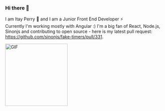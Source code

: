 ### Hi there 👋 
I am Itay Perry 🌱 and I am a Junior Front End Developer ⚡  
Currently I'm working mostly with Angular :) 
I'm a big fan of React, Node.js, Sinonjs and contributing to open source - here is my latest pull request: https://github.com/sinonjs/fake-timers/pull/331.
<br>

 <img align="left" alt="GIF" src="https://media.giphy.com/media/l46CbZ7KWEhN1oci4/giphy.gif" width="200" />
 
 




<!--
**itayperry/itayperry** is a ✨ _special_ ✨ repository because its `README.md` (this file) appears on your GitHub profile.


Here are some ideas to get you started:

- 🔭 I’m currently working on ...
- 🌱 I’m currently learning ...
- 👯 I’m looking to collaborate on ...
- 🤔 I’m looking for help with ...
- 💬 Ask me about ...
- 📫 How to reach me: ...
- 😄 Pronouns: ...
- ⚡ Fun fact: ...
-->
